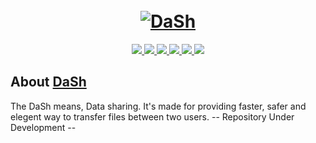 <h1 align="center">
  <br>
  <a href="https://github.com/0xprateek"><img src="https://i.imgur.com/EwsepV8.png" alt="DaSh"></a>
</h1>

<p align="center">  
  <a href="https://docs.python.org/3/download.html">
    <img src="https://img.shields.io/badge/Python-3.x-green.svg">
  </a>
  <a href="https://github.com/0xprateek/DaSh">
    <img src="https://img.shields.io/badge/Version-v1.0.0%20(beta)-blue.svg">
  </a>
  <a href="https://github.com/0xPrateek/DaSh/blob/master/LICENSE">
    <img src="https://img.shields.io/badge/License-GPLv3-orange.svg">
  </a> 
  <a href="https://github.com/0xprateek/Dash">
    <img src="https://img.shields.io/badge/OS-Linux-black.svg">
    <img src="https://img.shields.io/badge/OS-Windows-blue.svg">
    <img src="https://img.shields.io/badge/OS-Mac-Red.svg">
  </a>
</p>

## About [DaSh](https://github.com/0xprateek/stardox)

The DaSh means, Data sharing. It's made for providing faster, safer and elegent way to transfer files between two users.
-- Repository Under Development --
